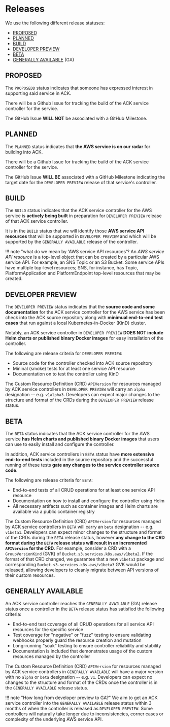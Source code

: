 # Releases

We use the following different release statuses:

* [PROPOSED](#proposed)
* [PLANNED](#planned)
* [BUILD](#build)
* [DEVELOPER PREVIEW](#developer-preview)
* [BETA](#beta)
* [GENERALLY AVAILABLE](#generally-available) (GA)

## PROPOSED

The `PROPOSEDD` status indicates that someone has expressed interest in
supporting said service in ACK.

There will be a Github Issue for tracking the build of the ACK service
controller for the service.

The GitHub Issue **WILL NOT** be associated with a GitHub Milestone.

## PLANNED

The `PLANNED` status indicates that **the AWS service is on our radar** for
building into ACK.

There will be a Github Issue for tracking the build of the ACK service
controller for the service.

The GitHub Issue **WILL BE** associated with a GitHub Milestone indicating the
target date for the `DEVELOPER PREVIEW` release of that service's controller.

## BUILD

The `BUILD` status indicates that the ACK service controller for the AWS
service is **actively being built** in preparation for `DEVELOPER PREVIEW`
release of that ACK service controller.

It is in the `BUILD` status that we will identify those **AWS service API
resources** that will be supported in `DEVELOPER PREVIEW` and which will be
supported by the `GENERALLY AVAILABLE` release of the controller.

!!! note "what do we mean by 'AWS service API resources'?
    An *AWS service API resource* is a top-level object that can be created by
    a particular AWS service API. For example, an SNS Topic or an S3 Bucket.
    Some service APIs have multiple top-level resources; SNS, for instance, has
    Topic, PlatformApplication and PlatformEndpoint top-level resources that
    may be created.

## DEVELOPER PREVIEW

The `DEVELOPER PREVIEW` status indicates that the **source code and some
documentation** for the ACK service controller for the AWS service has been
check into the ACK source repository along with **minimual end-to-end test
cases** that run against a local Kubernetes-in-Docker (KinD) cluster.

Notably, an ACK service controller in `DEVELOPER PREVIEW` **DOES NOT include
Helm charts or published binary Docker images** for easy installation of the
controller.

The following are release criteria for `DEVELOPER PREVIEW`:

* Source code for the controller checked into ACK source repository
* Mininal (smoke) tests for at least one service API resource
* Documentation on to test the controller using KinD

The Custom Resource Definition (CRD) `APIVersion` for resources managed by ACK
service controllers in `DEVELOPER PREVIEW` will carry an `alpha` designation --
e.g. `v1alpha3`. Developers can expect major changes to the structure and
format of the CRDs during the `DEVELOPER PREVIEW` release status.

## BETA

The `BETA` status indicates that the ACK service controller for the AWS service
**has Helm charts and published binary Docker images** that users can use to
easily install and configure the controller.

In addition, ACK service controllers in `BETA` status have **more extensive
end-to-end tests** included in the source repository and the successful running
of these tests **gate any changes to the service controller source code**.

The following are release criteria for `BETA`:

* End-to-end tests of all CRUD operations for at least one service API resource
* Documentation on how to install and configure the controller using Helm
* All necessary artifacts such as container images and Helm charts are
  available via a public container registry

The Custom Resource Definition (CRD) `APIVersion` for resources managed by ACK
service controllers in `BETA` will carry an `beta` designation -- e.g.
`v1beta1`. Developers can expect minor changes to the structure and format of
the CRDs during the `BETA` release status, however **any change to the CRD
format during the `BETA` release status will result in an incremented
`APIVersion` for the CRD**. For example, consider a CRD with a
`GroupVersionKind` (GVK) of `Bucket.s3.services.k8s.aws/v1beta2`. If the format
of that CRD changed, we guarantee that a new `v1beta3` package and
corresponding `Bucket.s3.services.k8s.aws/v1beta3` GVK would be released,
allowing developers to cleanly migrate between API versions of their custom
resources.

## GENERALLY AVAILABLE

An ACK service controller reaches the `GENERALLY AVAILABLE` (GA) release status
once a controller in the `BETA` release status has satisfied the following
criteria:

* End-to-end test coverage of all CRUD operations for all service API
  resources for the specific service
* Test coverage for "negative" or "fuzz" testing to ensure validating webhooks
  properly guard the resource creation and mutation
* Long-running "soak" testing to ensure controller reliability and stability
* Documentation is included that demonstrates usage of the custom resources
  managed by the controller

The Custom Resource Definition (CRD) `APIVersion` for resources managed by ACK
service controllers in `GENERALLY AVAILABLE` will have a major version with no
`alpha` or `beta` designation -- e.g.  `v1`. Developers can expect no changes
to the structure and format of the CRDs once the controller is in the
`GENERALLY AVAILABLE` release status.

!!! note "How long from developer preview to GA?"
    We aim to get an ACK service controller into the `GENERALLY AVAILABLE`
    release status within 3 months of when the controller is released as
    `DEVELOPER PREVIEW`. Some controllers will naturally take longer due to
    inconsistencies, corner cases or complexity of the underlying AWS service
    API.
